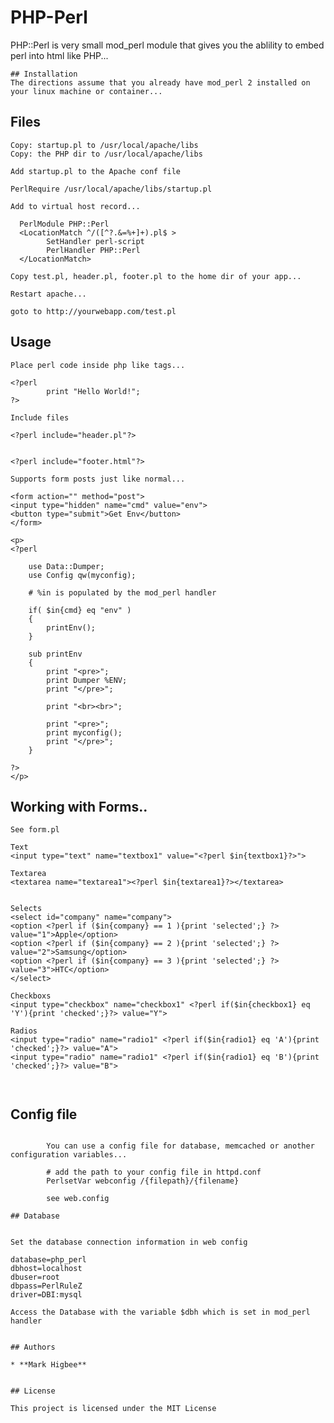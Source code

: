 # PHP-Perl

PHP::Perl is very small mod_perl module that gives you the ablility to embed perl into html like PHP... 

```
## Installation
The directions assume that you already have mod_perl 2 installed on your linux machine or container... 

```
## Files

```
Copy: startup.pl to /usr/local/apache/libs
Copy: the PHP dir to /usr/local/apache/libs

Add startup.pl to the Apache conf file

PerlRequire /usr/local/apache/libs/startup.pl

Add to virtual host record...

  PerlModule PHP::Perl
  <LocationMatch ^/([^?.&=%+]+).pl$ >
        SetHandler perl-script
        PerlHandler PHP::Perl
  </LocationMatch>

Copy test.pl, header.pl, footer.pl to the home dir of your app...

Restart apache...

goto to http://yourwebapp.com/test.pl

```
## Usage

```
Place perl code inside php like tags...

<?perl 
		print "Hello World!";
?>

Include files

<?perl include="header.pl"?>


<?perl include="footer.html"?>

Supports form posts just like normal...

<form action="" method="post">
<input type="hidden" name="cmd" value="env">
<button type="submit">Get Env</button>
</form>

<p>
<?perl

	use Data::Dumper;
	use Config qw(myconfig);

  	# %in is populated by the mod_perl handler

	if( $in{cmd} eq "env" )
	{
		printEnv();
	}

	sub printEnv
	{
		print "<pre>";
		print Dumper %ENV;
		print "</pre>";

		print "<br><br>";
	
		print "<pre>";
		print myconfig();
		print "</pre>";
	}

?>
</p>
```
## Working with Forms..

```
See form.pl

Text
<input type="text" name="textbox1" value="<?perl $in{textbox1}?>">

Textarea
<textarea name="textarea1"><?perl $in{textarea1}?></textarea>


Selects
<select id="company" name="company">
<option <?perl if ($in{company} == 1 ){print 'selected';} ?> value="1">Apple</option>
<option <?perl if ($in{company} == 2 ){print 'selected';} ?> value="2">Samsung</option>
<option <?perl if ($in{company} == 3 ){print 'selected';} ?> value="3">HTC</option>
</select>

Checkboxs
<input type="checkbox" name="checkbox1" <?perl if($in{checkbox1} eq 'Y'){print 'checked';}?> value="Y">

Radios
<input type="radio" name="radio1" <?perl if($in{radio1} eq 'A'){print 'checked';}?> value="A">
<input type="radio" name="radio1" <?perl if($in{radio1} eq 'B'){print 'checked';}?> value="B">



```
## Config file

```

		You can use a config file for database, memcached or another configuration variables...

		# add the path to your config file in httpd.conf
		PerlsetVar webconfig /{filepath}/{filename}
	
		see web.config

```


```
## Database
    
```

	Set the database connection information in web config
	
	database=php_perl
	dbhost=localhost
	dbuser=root     
	dbpass=PerlRuleZ
	driver=DBI:mysql	

	Access the Database with the variable $dbh which is set in mod_perl handler


```

## Authors

* **Mark Higbee**  


## License

This project is licensed under the MIT License
